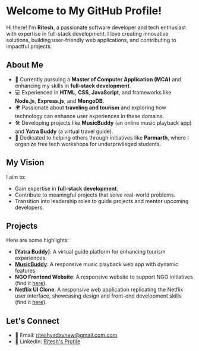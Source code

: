 # Welcome to My GitHub Profile!

Hi there! I'm **Ritesh**, a passionate software developer and tech enthusiast with expertise in full-stack development. I love creating innovative solutions, building user-friendly web applications, and contributing to impactful projects.

## About Me

- 🌱 Currently pursuing a **Master of Computer Application (MCA)** and enhancing my skills in **full-stack development**.
- 💻 Experienced in **HTML**, **CSS**, **JavaScript**, and frameworks like **Node.js**, **Express.js**, and **MongoDB**.
- 🌍 Passionate about **traveling and tourism** and exploring how technology can enhance user experiences in these domains.
- 🛠️ Developing projects like **MusicBuddy** (an online music playback app) and **Yatra Buddy** (a virtual travel guide).
- 🤝 Dedicated to helping others through initiatives like **Parmarth**, where I organize free tech workshops for underprivileged students.

## My Vision

I aim to:
- Gain expertise in **full-stack development**.
- Contribute to meaningful projects that solve real-world problems.
- Transition into leadership roles to guide projects and mentor upcoming developers.

## Projects

Here are some highlights:

- **[Yatra Buddy]**: A virtual guide platform for enhancing tourism experiences.
- **[MusicBuddy](https://github.com/Ritesh-2120/musicbuddy)**: A responsive music playback web app with dynamic features.
- **NGO Frontend Website**: A responsive website to support NGO initiatives (find it [here](https://github.com/Ritesh-2120/NGO_frontend)).
- **Netflix UI Clone**: A responsive web application replicating the Netflix user interface, showcasing design and front-end development skills (find it [here](https://github.com/Ritesh-2120/NetflixClone)).

## Let's Connect

- 📧 Email: riteshyadavnew@gmail.com.com
- 🔗 LinkedIn: [Ritesh's Profile](https://www.linkedin.com/in/ritesh-yadav-351571162)

